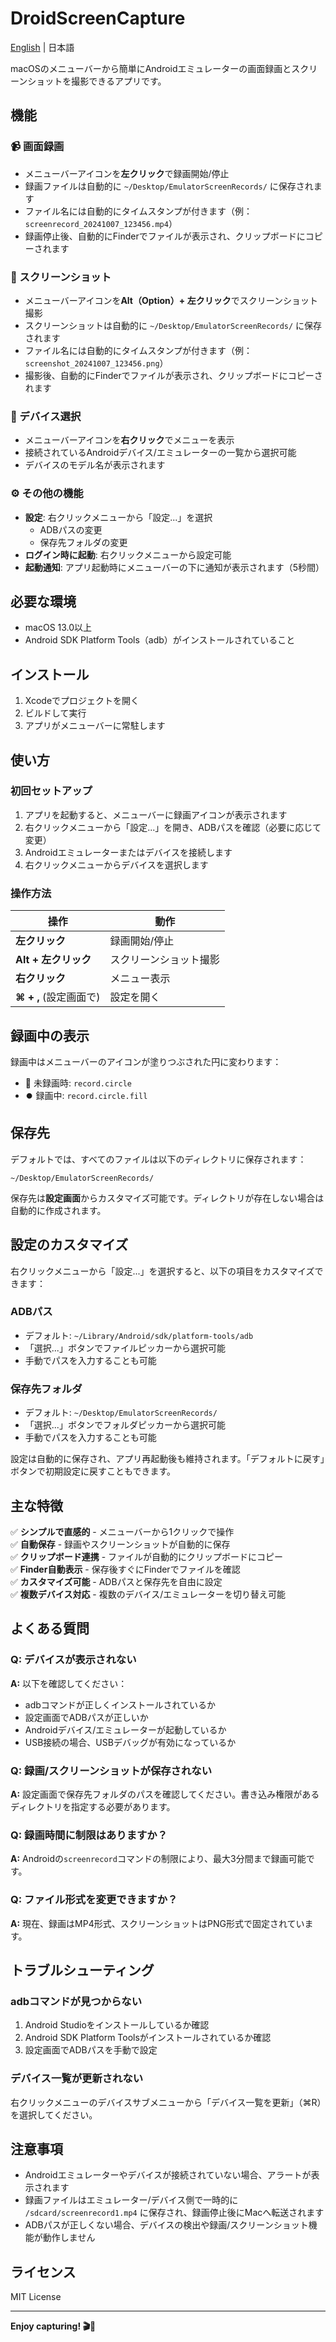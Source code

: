 # DroidScreenCapture

[English](README.md) | 日本語

macOSのメニューバーから簡単にAndroidエミュレーターの画面録画とスクリーンショットを撮影できるアプリです。

## 機能

### 📹 画面録画

- メニューバーアイコンを**左クリック**で録画開始/停止
- 録画ファイルは自動的に `~/Desktop/EmulatorScreenRecords/` に保存されます
- ファイル名には自動的にタイムスタンプが付きます（例：`screenrecord_20241007_123456.mp4`）
- 録画停止後、自動的にFinderでファイルが表示され、クリップボードにコピーされます

### 📸 スクリーンショット

- メニューバーアイコンを**Alt（Option）+ 左クリック**でスクリーンショット撮影
- スクリーンショットは自動的に `~/Desktop/EmulatorScreenRecords/` に保存されます
- ファイル名には自動的にタイムスタンプが付きます（例：`screenshot_20241007_123456.png`）
- 撮影後、自動的にFinderでファイルが表示され、クリップボードにコピーされます

### 🔄 デバイス選択

- メニューバーアイコンを**右クリック**でメニューを表示
- 接続されているAndroidデバイス/エミュレーターの一覧から選択可能
- デバイスのモデル名が表示されます

### ⚙️ その他の機能

- **設定**: 右クリックメニューから「設定...」を選択
  - ADBパスの変更
  - 保存先フォルダの変更
- **ログイン時に起動**: 右クリックメニューから設定可能
- **起動通知**: アプリ起動時にメニューバーの下に通知が表示されます（5秒間）

## 必要な環境

- macOS 13.0以上
- Android SDK Platform Tools（adb）がインストールされていること

## インストール

1. Xcodeでプロジェクトを開く
2. ビルドして実行
3. アプリがメニューバーに常駐します

## 使い方

### 初回セットアップ

1. アプリを起動すると、メニューバーに録画アイコンが表示されます
2. 右クリックメニューから「設定...」を開き、ADBパスを確認（必要に応じて変更）
3. Androidエミュレーターまたはデバイスを接続します
4. 右クリックメニューからデバイスを選択します

### 操作方法

| 操作 | 動作 |
|------|------|
| **左クリック** | 録画開始/停止 |
| **Alt + 左クリック** | スクリーンショット撮影 |
| **右クリック** | メニュー表示 |
| **⌘ + ,** (設定画面で) | 設定を開く |

## 録画中の表示

録画中はメニューバーのアイコンが塗りつぶされた円に変わります：

- 🔴 未録画時: `record.circle`
- ⏺️ 録画中: `record.circle.fill`

## 保存先

デフォルトでは、すべてのファイルは以下のディレクトリに保存されます：

```
~/Desktop/EmulatorScreenRecords/
```

保存先は**設定画面**からカスタマイズ可能です。ディレクトリが存在しない場合は自動的に作成されます。

## 設定のカスタマイズ

右クリックメニューから「設定...」を選択すると、以下の項目をカスタマイズできます：

### ADBパス

- デフォルト: `~/Library/Android/sdk/platform-tools/adb`
- 「選択...」ボタンでファイルピッカーから選択可能
- 手動でパスを入力することも可能

### 保存先フォルダ

- デフォルト: `~/Desktop/EmulatorScreenRecords/`
- 「選択...」ボタンでフォルダピッカーから選択可能
- 手動でパスを入力することも可能

設定は自動的に保存され、アプリ再起動後も維持されます。「デフォルトに戻す」ボタンで初期設定に戻すこともできます。

## 主な特徴

✅ **シンプルで直感的** - メニューバーから1クリックで操作  
✅ **自動保存** - 録画やスクリーンショットが自動的に保存  
✅ **クリップボード連携** - ファイルが自動的にクリップボードにコピー  
✅ **Finder自動表示** - 保存後すぐにFinderでファイルを確認  
✅ **カスタマイズ可能** - ADBパスと保存先を自由に設定  
✅ **複数デバイス対応** - 複数のデバイス/エミュレーターを切り替え可能  

## よくある質問

### Q: デバイスが表示されない

**A:** 以下を確認してください：

- adbコマンドが正しくインストールされているか
- 設定画面でADBパスが正しいか
- Androidデバイス/エミュレーターが起動しているか
- USB接続の場合、USBデバッグが有効になっているか

### Q: 録画/スクリーンショットが保存されない

**A:** 設定画面で保存先フォルダのパスを確認してください。書き込み権限があるディレクトリを指定する必要があります。

### Q: 録画時間に制限はありますか？

**A:** Androidの`screenrecord`コマンドの制限により、最大3分間まで録画可能です。

### Q: ファイル形式を変更できますか？

**A:** 現在、録画はMP4形式、スクリーンショットはPNG形式で固定されています。

## トラブルシューティング

### adbコマンドが見つからない

1. Android Studioをインストールしているか確認
2. Android SDK Platform Toolsがインストールされているか確認
3. 設定画面でADBパスを手動で設定

### デバイス一覧が更新されない

右クリックメニューのデバイスサブメニューから「デバイス一覧を更新」（⌘R）を選択してください。

## 注意事項

- Androidエミュレーターやデバイスが接続されていない場合、アラートが表示されます
- 録画ファイルはエミュレーター/デバイス側で一時的に `/sdcard/screenrecord1.mp4` に保存され、録画停止後にMacへ転送されます
- ADBパスが正しくない場合、デバイスの検出や録画/スクリーンショット機能が動作しません

## ライセンス

MIT License

---

**Enjoy capturing! 🎬📱**

